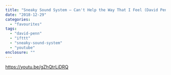 ```yaml
---
title: "Sneaky Sound System – Can't Help the Way That I Feel (David Penn Remix - Radio Edit)"
date: "2018-12-29"
categories: 
  - "favourites"
tags: 
  - "david-penn"
  - "ifttt"
  - "sneaky-sound-system"
  - "youtube"
enclosure: ""
---
```


https://youtu.be/gZhQtrLiDRQ
